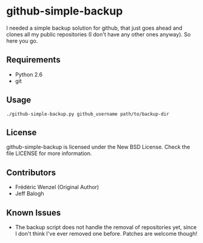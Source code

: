 github-simple-backup
====================

I needed a simple backup solution for github, that just goes ahead and clones
all my public repositories (I don't have any other ones anyway). So here you
go.

Requirements
------------
* Python 2.6
* git

Usage
-----
    ./github-simple-backup.py github_username path/to/backup-dir

License
-------
github-simple-backup is licensed under the New BSD License. Check the file
LICENSE for more information.

Contributors
------------
* Frédéric Wenzel (Original Author)
* Jeff Balogh

Known Issues
------------
* The backup script does not handle the removal of repositories yet, since I
  don't think I've ever removed one before. Patches are welcome though!

